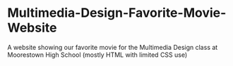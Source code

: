 # Multimedia-Design-Favorite-Movie-Website

A website showing our favorite movie for the Multimedia Design class at Moorestown High School (mostly HTML with limited CSS use)
